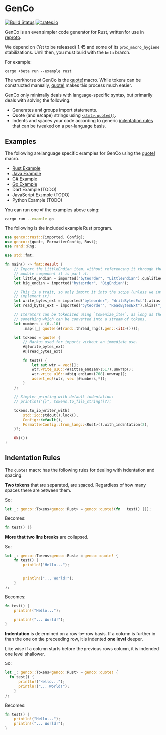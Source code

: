 # GenCo

[![Build Status](https://github.com/udoprog/genco/workflows/Rust/badge.svg)](https://github.com/udoprog/genco/actions)
[![crates.io](https://img.shields.io/crates/v/genco.svg?maxAge=2592000)](https://crates.io/crates/genco)

GenCo is an even simpler code generator for Rust, written for use in [reproto].

We depend on (Yet to be released) 1.45 and some of its `proc_macro_hygiene`
stabilizations. Until then, you must build with the `beta` branch.

For example:

```
cargo +beta run --example rust
```

The workhorse of GenCo is the [quote!] macro. While tokens can be constructed
manually, [quote!] makes this process much easier.

GenCo only minimally deals with language-specific syntax, but primarily deals
with solving the following:

* Generates and groups import statements.
* Quote (and escape) strings using [`<stmt>.quoted()`].
* Indents and spaces your code according to generic [indentation rules] that can
  be tweaked on a per-language basis.

## Examples

The following are language specific examples for GenCo using the [quote!]
macro.

* [Rust Example]
* [Java Example]
* [C# Example]
* [Go Example]
* Dart Example (TODO)
* JavaScript Example (TODO)
* Python Example (TODO)

You can run one of the examples above using:

```bash
cargo run --example go
```

The following is the included example Rust program.

```rust
use genco::rust::{imported, Config};
use genco::{quote, FormatterConfig, Rust};
use rand::Rng;

use std::fmt;

fn main() -> fmt::Result {
    // Import the LittleEndian item, without referencing it through the last
    // module component it is part of.
    let little_endian = imported("byteorder", "LittleEndian").qualified();
    let big_endian = imported("byteorder", "BigEndian");

    // This is a trait, so only import it into the scope (unless we intent to
    // implement it).
    let write_bytes_ext = imported("byteorder", "WriteBytesExt").alias("_");
    let read_bytes_ext = imported("byteorder", "ReadBytesExt").alias("_");

    // Iterators can be tokenized using `tokenize_iter`, as long as they contain
    // something which can be converted into a stream of tokens.
    let numbers = (0..10)
        .map(|_| quote!(#(rand::thread_rng().gen::<i16>())));

    let tokens = quote! {
        // Markup used for imports without an immediate use.
        #@(write_bytes_ext)
        #@(read_bytes_ext)

        fn test() {
            let mut wtr = vec![];
            wtr.write_u16::<#little_endian>(517).unwrap();
            wtr.write_u16::<#big_endian>(768).unwrap();
            assert_eq!(wtr, vec![#numbers,*]);
        }
    };

    // Simpler printing with default indentation:
    // println!("{}", tokens.to_file_string()?);

    tokens.to_io_writer_with(
        std::io::stdout().lock(),
        Config::default(),
        FormatterConfig::from_lang::<Rust>().with_indentation(2),
    )?;

    Ok(())
}
```

## Indentation Rules

The `quote!` macro has the following rules for dealing with indentation and
spacing.

**Two tokens** that are separated, are spaced. Regardless of how many spaces
there are between them.

So:

```rust
let _: genco::Tokens<genco::Rust> = genco::quote!(fn   test() {});
```

Becomes:

```rust
fn test() {}
```

**More that two line breaks** are collapsed.

So:

```rust
let _: genco::Tokens<genco::Rust> = genco::quote! {
    fn test() {
        println!("Hello...");


        println!("... World!");
    }
};
```

Becomes:

```rust
fn test() {
    println!("Hello...");

    println!("... World!");
}
```

**Indentation** is determined on a row-by-row basis. If a column is further in
than the one on the preceeding row, it is indented **one level** deeper.

Like wise if a column starts before the previous rows column, it is indended one
level shallower.

So:

```rust
let _: genco::Tokens<genco::Rust> = genco::quote! {
  fn test() {
      println!("Hello...");
      println!("... World!");
    }
};
```

Becomes:

```rust
fn test() {
    println!("Hello...");
    println!("... World!");
}
```

[reproto]: https://github.com/reproto/reproto
[indentation rules]: https://github.com/udoprog/genco#indentation-rules
[Rust Example]: https://github.com/udoprog/genco/blob/master/examples/rust.rs
[Java Example]: https://github.com/udoprog/genco/blob/master/examples/java.rs
[C# Example]: https://github.com/udoprog/genco/blob/master/examples/csharp.rs
[Go Example]: https://github.com/udoprog/genco/blob/master/examples/go.rs
[quote!]: https://github.com/udoprog/genco/blob/master/tests/test_quote.rs
[`<stmt>.quoted()`]: https://docs.rs/genco/latest/genco/trait.Quoted.html